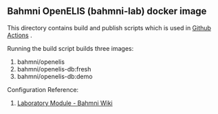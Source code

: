 ## Bahmni OpenELIS (bahmni-lab) docker image

This directory contains build and publish scripts which is used in [Github Actions](https://github.com/Bahmni/OpenElis/actions) .

Running the build script builds three images:
1. bahmni/openelis
2. bahmni/openelis-db:fresh
3. bahmni/openelis-db:demo

Configuration Reference:
1. [Laboratory Module - Bahmni Wiki](https://bahmni.atlassian.net/wiki/spaces/BAH/pages/32014586/Laboratory+Module)
